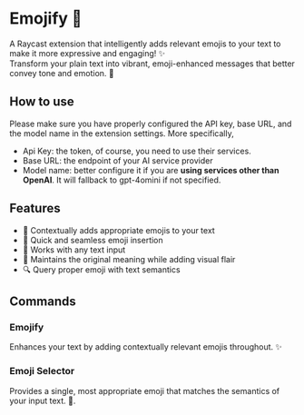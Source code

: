 # Emojify 🎨

A Raycast extension that intelligently adds relevant emojis to your text to make it more expressive and engaging! ✨  
Transform your plain text into vibrant, emoji-enhanced messages that better convey tone and emotion. 🌈

## How to use

Please make sure you have properly configured the API key, base URL, and the model name in the extension settings. More specifically, 

- Api Key: the token, of course, you need to use their services.
- Base URL: the endpoint of your AI service provider
- Model name: better configure it if you are **using services other than OpenAI**. It will fallback to gpt-4omini if not specified.

## Features

- 🎯 Contextually adds appropriate emojis to your text  
- 🔄 Quick and seamless emoji insertion  
- 📝 Works with any text input
- 🎨 Maintains the original meaning while adding visual flair
- 🔍 Query proper emoji with text semantics

## Commands

### Emojify

Enhances your text by adding contextually relevant emojis throughout. ✨

### Emoji Selector

Provides a single, most appropriate emoji that matches the semantics of your input text. 🧐.
